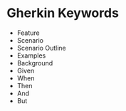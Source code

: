 # Gherkin Keywords

- Feature
- Scenario
- Scenario Outline
- Examples
- Background
- Given
- When
- Then
- And
- But